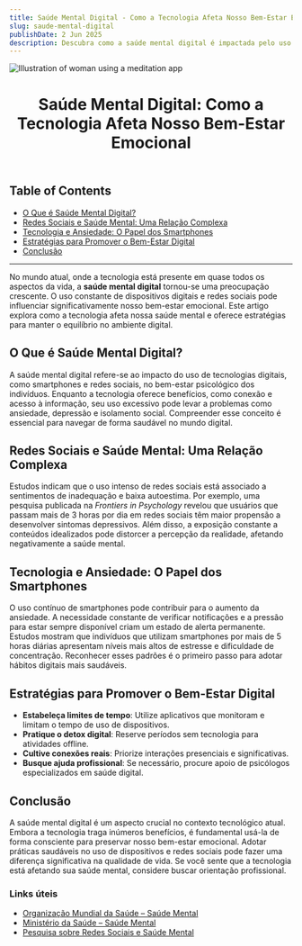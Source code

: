 ```yaml
---
title: Saúde Mental Digital - Como a Tecnologia Afeta Nosso Bem-Estar Emocional
slug: saude-mental-digital
publishDate: 2 Jun 2025
description: Descubra como a saúde mental digital é impactada pelo uso da tecnologia e aprenda estratégias para promover o bem-estar emocional no mundo conectado.
---
```


![Illustration of woman using a meditation app](/assets/blog/casual-life-3d-meditation-crystal.webp)

 <header>
    <h1>Saúde Mental Digital: Como a Tecnologia Afeta Nosso Bem-Estar Emocional</h1>
  </header>

## <a name="top"></a> Table of Contents

- [O Que é Saúde Mental Digital?](#Headings)
- [Redes Sociais e Saúde Mental: Uma Relação Complexa](#Headings)
- [Tecnologia e Ansiedade: O Papel dos Smartphones](#Headings)
- [Estratégias para Promover o Bem-Estar Digital](#Headings)
- [Conclusão](#Headings)

---
  <section>
    <p>No mundo atual, onde a tecnologia está presente em quase todos os aspectos da vida, a <strong>saúde mental digital</strong> tornou-se uma preocupação crescente. O uso constante de dispositivos digitais e redes sociais pode influenciar significativamente nosso bem-estar emocional. Este artigo explora como a tecnologia afeta nossa saúde mental e oferece estratégias para manter o equilíbrio no ambiente digital.</p>
  </section>

  <section>
    <h2>O Que é Saúde Mental Digital?</h2>
    <p>A saúde mental digital refere-se ao impacto do uso de tecnologias digitais, como smartphones e redes sociais, no bem-estar psicológico dos indivíduos. Enquanto a tecnologia oferece benefícios, como conexão e acesso à informação, seu uso excessivo pode levar a problemas como ansiedade, depressão e isolamento social. Compreender esse conceito é essencial para navegar de forma saudável no mundo digital.</p>
  </section>

  <section>
    <h2>Redes Sociais e Saúde Mental: Uma Relação Complexa</h2>
    <p>Estudos indicam que o uso intenso de redes sociais está associado a sentimentos de inadequação e baixa autoestima. Por exemplo, uma pesquisa publicada na <em>Frontiers in Psychology</em> revelou que usuários que passam mais de 3 horas por dia em redes sociais têm maior propensão a desenvolver sintomas depressivos. Além disso, a exposição constante a conteúdos idealizados pode distorcer a percepção da realidade, afetando negativamente a saúde mental.</p>
  </section>

  <section>
    <h2>Tecnologia e Ansiedade: O Papel dos Smartphones</h2>
    <p>O uso contínuo de smartphones pode contribuir para o aumento da ansiedade. A necessidade constante de verificar notificações e a pressão para estar sempre disponível criam um estado de alerta permanente. Estudos mostram que indivíduos que utilizam smartphones por mais de 5 horas diárias apresentam níveis mais altos de estresse e dificuldade de concentração. Reconhecer esses padrões é o primeiro passo para adotar hábitos digitais mais saudáveis.</p>
  </section>

  <section>
    <h2>Estratégias para Promover o Bem-Estar Digital</h2>
    <ul>
      <li><strong>Estabeleça limites de tempo</strong>: Utilize aplicativos que monitoram e limitam o tempo de uso de dispositivos.</li>
      <li><strong>Pratique o detox digital</strong>: Reserve períodos sem tecnologia para atividades offline.</li>
      <li><strong>Cultive conexões reais</strong>: Priorize interações presenciais e significativas.</li>
      <li><strong>Busque ajuda profissional</strong>: Se necessário, procure apoio de psicólogos especializados em saúde digital.</li>
    </ul>
  </section>

  <section>
    <h2>Conclusão</h2>
    <p>A saúde mental digital é um aspecto crucial no contexto tecnológico atual. Embora a tecnologia traga inúmeros benefícios, é fundamental usá-la de forma consciente para preservar nosso bem-estar emocional. Adotar práticas saudáveis no uso de dispositivos e redes sociais pode fazer uma diferença significativa na qualidade de vida. Se você sente que a tecnologia está afetando sua saúde mental, considere buscar orientação profissional.</p>
  </section>

  <footer>
    <h3>Links úteis</h3>
    <ul>
      <li><a href="https://www.who.int/mental_health/pt/" target="_blank">Organização Mundial da Saúde – Saúde Mental</a></li>
      <li><a href="https://www.gov.br/saude/pt-br/assuntos/saude-de-a-a-z/s/saude-mental" target="_blank">Ministério da Saúde – Saúde Mental</a></li>
      <li><a href="https://www.ncbi.nlm.nih.gov/pmc/articles/PMC7364393/" target="_blank">Pesquisa sobre Redes Sociais e Saúde Mental</a></li>
    </ul>
